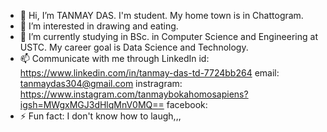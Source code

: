 - 👋 Hi, I’m TANMAY DAS. I'm student. My home town is in Chattogram.
- 👀 I’m interested in drawing and eating.
- 🌱 I’m currently studying in BSc. in Computer Science and Engineering at USTC. My career goal is Data Science and Technology.
- 📫 Communicate with me through
 LinkedIn id: https://www.linkedin.com/in/tanmay-das-td-7724bb264
 email: tanmaydas304@gmail.com
 instragram: https://www.instagram.com/tanmaybokahomosapiens?igsh=MWgxMGJ3dHlqMnV0MQ==
 facebook: 
- ⚡ Fun fact: I don't know how to laugh,,,

<!---
TANMAY2311-TD/TANMAY2311-TD is a ✨ special ✨ repository because its `README.md` (this file) appears on your GitHub profile.
You can click the Preview link to take a look at your changes.
--->

